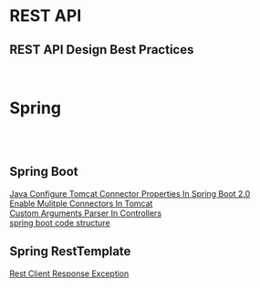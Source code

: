 # REST API

## REST API Design Best Practices
[](https://blog.philipphauer.de/restful-api-design-best-practices/)   
[](https://www.moesif.com/blog/technical/api-design/REST-API-Design-Filtering-Sorting-and-Pagination/)  









# Spring
[](https://blog.tratif.com/2017/11/23/effective-restful-search-api-in-spring)  [](http://www.baeldung.com/queries-in-spring-data-mongodb)  
[](http://www.baeldung.com/queries-in-spring-data-mongodb)  
[](https://docs.spring.io/spring/docs/current/spring-framework-reference/index.html)  

## Spring Boot
[Java Configure Tomcat Connector Properties In Spring Boot 2.0](https://stackoverflow.com/questions/47700115/tomcatembeddedservletcontainerfactory-is-missing-in-spring-boot-2)  
[Enable Mulitple Connectors In Tomcat](https://docs.spring.io/spring-boot/docs/current/reference/htmlsingle/#howto-enable-multiple-connectors-in-tomcat)  
[Custom Arguments Parser In Controllers](https://sdqali.in/blog/2016/01/29/using-custom-arguments-in-spring-mvc-controllers/)  
[spring boot code structure](https://docs.spring.io/spring-boot/docs/current/reference/html/using-boot-structuring-your-code.html)  

## Spring RestTemplate
[Rest Client Response Exception](https://stackoverflow.com/questions/15404605/spring-resttemplate-invoking-webservice-with-errors-and-analyze-status-code)  
